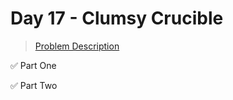 # Day 17 - Clumsy Crucible

> [Problem Description](https://adventofcode.com/2023/day/17)

:white_check_mark: Part One

:white_check_mark: Part Two
